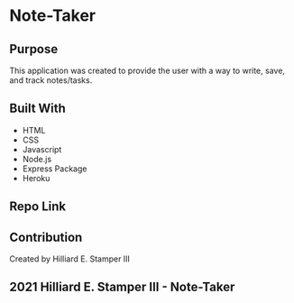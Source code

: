 # Note-Taker

## Purpose 
This application was created to provide the user with a way to write, save, and track notes/tasks. 

## Built With
* HTML
* CSS
* Javascript
* Node.js
* Express Package
* Heroku 

## Repo Link 


## Contribution 
Created by Hilliard E. Stamper III 

## 2021 Hilliard E. Stamper III - Note-Taker